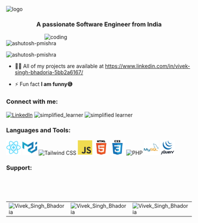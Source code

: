 ![logo](https://res.cloudinary.com/daravxjrz/image/upload/v1718626320/iuchbsjyqpqvwlbbndcw.png)

<h3 align="center">A passionate Software Engineer from India</h3>

<img align="right" alt="coding" width="400" src="https://user-images.githubusercontent.com/55389276/140866485-8fb1c876-9a8f-4d6a-98dc-08c4981eaf70.gif">

<p align="left"> <img src="https://komarev.com/ghpvc/?username=ashutosh-pmishra&label=Profile%20views&color=0e75b6&style=flat" alt="ashutosh-pmishra" /> </p>
<p align="left">
  <img src="https://komarev.com/ghpvc/?username=ashutosh-pmishra&label=Profile%20views&color=0e75b6&style=flat" alt="ashutosh-pmishra" />
</p>

- 👨‍💻 All of my projects are available at https://www.linkedin.com/in/vivek-singh-bhadoria-5bb2a6167/

- ⚡ Fun fact **I am funny😅**

<h3 align="left">Connect with me:</h3>
<p align="left">
 <a href="https://www.linkedin.com/in/vivek-singh-bhadoria-5bb2a6167/" target="blank"><img align="center" src="https://raw.githubusercontent.com/rahuldkjain/github-profile-readme-generator/master/src/images/icons/Social/linked-in-alt.svg" alt="LinkedIn" height="30" width="40" /></a>
 <img align="center" src="https://raw.githubusercontent.com/rahuldkjain/github-profile-readme-generator/master/src/images/icons/Social/instagram.svg" alt="simplified_learner" height="30" width="40" />
  <img align="center" src="https://raw.githubusercontent.com/rahuldkjain/github-profile-readme-generator/master/src/images/icons/Social/youtube.svg" alt="simplified learner" height="30" width="40" />
</p>

<h3 align="left">Languages and Tools:</h3>
<p align="left"> 
 <img src="https://github.com/devicons/devicon/blob/master/icons/react/react-original.svg" alt="ReactJS" width="40" height="40"/> 
<img src="https://github.com/devicons/devicon/blob/master/icons/materialui/materialui-original.svg" alt="Material UI" width="40" height="40"/> 
<img src="https://www.vectorlogo.zone/logos/tailwindcss/tailwindcss-icon.svg" alt="Tailwind CSS" width="40" height="40"/> 
<img src="https://raw.githubusercontent.com/devicons/devicon/master/icons/javascript/javascript-original.svg" alt="JavaScript" width="40" height="40"/> 
<img src="https://raw.githubusercontent.com/devicons/devicon/master/icons/html5/html5-original-wordmark.svg" alt="HTML" width="40" height="40"/> 
<img src="https://raw.githubusercontent.com/devicons/devicon/master/icons/css3/css3-original-wordmark.svg" alt="CSS" width="40" height="40"/> 
<img src="https://www.php.net/images/logos/new-php-logo.svg" alt="PHP" width="40" height="40"/> 
<img src="https://raw.githubusercontent.com/devicons/devicon/master/icons/mysql/mysql-original-wordmark.svg" alt="MySQLi" width="40" height="40"/> 
<img src="https://raw.githubusercontent.com/devicons/devicon/master/icons/jquery/jquery-original-wordmark.svg" alt="jQuery" width="40" height="40"/> 
</p>

<h3 align="left">Support:</h3>
<p>
  <!--   <img align="left" src="https://cdn.buymeacoffee.com/buttons/v2/default-yellow.png" height="50" width="210" alt="simplified learner" /> -->
</p>
<br>
<br>
<br>

<table>
  <tr>
    <td><img align="center" src="https://github-readme-stats.vercel.app/api/top-langs?username=ashutosh-pmishra&show_icons=true&locale=en&layout=compact" alt="Vivek_Singh_Bhadoria" /></td>
    <td><img align="center" src="https://github-readme-stats.vercel.app/api?username=ashutosh-pmishra&show_icons=true&locale=en" alt="Vivek_Singh_Bhadoria" /></td>
    <td colspan="2"><img align="center" src="https://github-readme-streak-stats.herokuapp.com/?user=ashutosh-pmishra&" alt="Vivek_Singh_Bhadoria" /></td>
  </tr>
</table>
